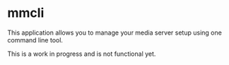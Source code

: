 mmcli
=====

This application allows you to manage your media server setup using one command line tool.

This is a work in progress and is not functional yet. 
